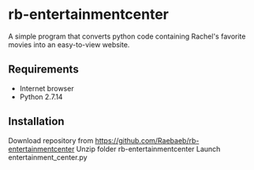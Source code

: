 # rb-entertainmentcenter
A simple program that converts python code containing Rachel's favorite movies into an easy-to-view website.

## Requirements
- Internet browser
- Python 2.7.14

## Installation
Download repository from https://github.com/Raebaeb/rb-entertainmentcenter
Unzip folder rb-entertainmentcenter
Launch entertainment_center.py
